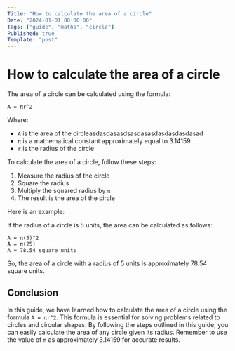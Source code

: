```yaml
---
Title: "How to calculate the area of a circle"
Date: "2024-01-01 00:00:00"
Tags: ["guide", "maths", "circle"]
Published: true
Template: "post"
---
```


# How to calculate the area of a circle

The area of a circle can be calculated using the formula:

```
A = πr^2
```

Where:
- `A` is the area of the circleasdasdasasdsasdasasdasdasdasdasad
- `π` is a mathematical constant approximately equal to 3.14159
- `r` is the radius of the circle

To calculate the area of a circle, follow these steps:

1. Measure the radius of the circle
2. Square the radius
3. Multiply the squared radius by `π`
4. The result is the area of the circle

Here is an example:

If the radius of a circle is 5 units, the area can be calculated as follows:

```
A = π(5)^2
A = π(25)
A ≈ 78.54 square units
```

So, the area of a circle with a radius of 5 units is approximately 78.54 square units.

## Conclusion

In this guide, we have learned how to calculate the area of a circle using the formula `A = πr^2`. This formula is essential for solving problems related to circles and circular shapes. By following the steps outlined in this guide, you can easily calculate the area of any circle given its radius. Remember to use the value of `π` as approximately 3.14159 for accurate results.